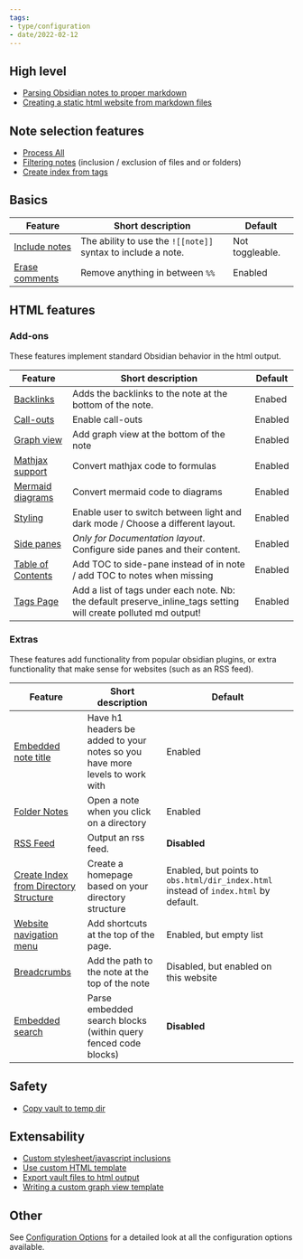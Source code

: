```yaml
---
tags:
- type/configuration
- date/2022-02-12
---
```

   
## High level   
   
- [Parsing Obsidian notes to proper markdown](../../General%20Information/Parsing%20Obsidian%20notes%20to%20proper%20markdown.md)   
- [Creating a static html website from markdown files](../../General%20Information/Creating%20a%20static%20html%20website%20from%20markdown%20files.md)   
   
## Note selection features   
   
- [Process All](../../Configurations/Modes/Process%20All.md)   
- [Filtering notes](../../Configurations/Modes/Filtering%20notes.md) (inclusion / exclusion of files and or folders)   
- [Create index from tags](../../Configurations/Modes/Create%20index%20from%20tags.md)   
   
## Basics   
| Feature | Short description | Default |   
| ------- | ----------------- | ------- |   
| [Include notes](../../Configurations/Features/Include%20notes.md) | The ability to use the `![[note]]` syntax to include a note. | Not toggleable. |   
| [Erase comments](../../Configurations/Configuration%20Options.md#simple-feature-toggles) | Remove anything in between `%%` | Enabled |   
   
## HTML features   
### Add-ons   
These features implement standard Obsidian behavior in the html output.   
   
| Feature | Short description | Default |   
| ------- | ----------------- | ------- |   
| [Backlinks](../../Configurations/Features/Backlinks.md) | Adds the backlinks to the note at the bottom of the note. | Enabed |   
| [Call-outs](../../Demonstrations/Implementing%20Call-outs.md) | Enable call-outs | Enabled |   
| [Graph view](../../Configurations/Features/Graph%20view.md) | Add graph view at the bottom of the note | Enabled |   
| [Mathjax support](../../Demonstrations/Implementing%20Latex.md) | Convert mathjax code to formulas | Enabled |   
| [Mermaid diagrams](../../Demonstrations/Implementing%20Mermaid%20diagrams%20in%20HTML%20output.md) | Convert mermaid code to diagrams | Enabled |   
| [Styling](../../Configurations/Styling/Styling.md) | Enable user to switch between light and dark mode / Choose a different layout. | Enabled |   
| [Side panes](../../Configurations/Features/Side%20panes.md) | *Only for Documentation layout*. Configure side panes and their content. | Enabled |   
| [Table of Contents](../../Configurations/Styling/Styling.md#table-of-contents) | Add TOC to side-pane instead of in note / add TOC to notes when missing | Enabled |   
| [Tags Page](../../Configurations/Features/Tags%20Page.md) | Add a list of tags under each note. Nb: the default preserve_inline_tags setting will create polluted md output! | Enabled |   
   
### Extras   
These features add functionality from popular obsidian plugins, or extra functionality that make sense for websites (such as an RSS feed).   
   
| Feature | Short description | Default |   
| ------- | ----------------- | ------- |   
| [Embedded note title](../../Configurations/Features/Embedded%20note%20title.md) | Have h1 headers be added to your notes so you have more levels to work with | Enabled |   
| [Folder Notes](../../Configurations/Features/Folder%20Notes.md) | Open a note when you click on a directory | Enabled |   
| [RSS Feed](../../Configurations/Features/RSS%20Feed.md) | Output an rss feed. | **Disabled** |   
| [Create Index from Directory Structure](../../Configurations/Modes/Create%20Index%20from%20Directory%20Structure.md) | Create a homepage based on your directory structure | Enabled, but points to `obs.html/dir_index.html` instead of `index.html` by default. |   
| [Website navigation menu](../../Configurations/Features/Website%20navigation%20menu.md) | Add shortcuts at the top of the page. | Enabled, but empty list |   
| [Breadcrumbs](../../Configurations/Features/Breadcrumbs.md) | Add the path to the note at the top of the note | Disabled, but enabled on this website |   
| [Embedded search](../../Demonstrations/Embedded%20search.md) | Parse embedded search blocks (within query fenced code blocks) | **Disabled** |   
   
## Safety   
   
- [Copy vault to temp dir](../../Configurations/Modes/Copy%20vault%20to%20temp%20dir.md)   
   
## Extensability   
   
- [Custom stylesheet/javascript inclusions](../../Configurations/Configuration%20Options.md#html-custom-inclusions)   
- [Use custom HTML template](../../Configurations/Configuration%20Options.md#html-template-path-str)   
- [Export vault files to html output](../../Configurations/Tweaking/Export%20vault%20files%20to%20html%20output.md)   
- [Writing a custom graph view template](../../Configurations/Styling/Writing%20a%20custom%20graph%20view%20template.md)   
   
## Other   
See [Configuration Options](../../Configurations/Configuration%20Options.md) for a detailed look at all the configuration options available.